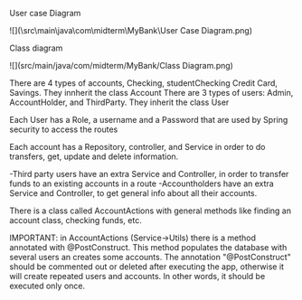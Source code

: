 User case Diagram

![](\src\main\java\com\midterm\MyBank\User Case Diagram.png)

Class diagram

![](src/main/java/com/midterm/MyBank/Class Diagram.png)

There are 4 types of accounts, Checking, studentChecking Credit Card, Savings. They innherit the class Account
There are 3 types of users: Admin, AccountHolder, and ThirdParty. They inherit the class User

Each User has a Role, a username and a Password that are used by Spring security to access the routes

Each account has a Repository, controller, and Service in order to do transfers, get, update and delete information.

-Third party users have an extra Service and Controller, in order to transfer funds to an existing accounts in a route
-Accountholders have an extra Service and Controller, to get general info about all their accounts.

There is a class called AccountActions with general methods like finding an account class, checking funds, etc.


IMPORTANT: in AccountActions (Service->Utils) there is a method annotated with @PostConstruct.
This method populates the database with several users an creates some accounts. The annotation "@PostConstruct" should be commented out or deleted after executing the app, otherwise it will create repeated users and accounts. In other words, it should be executed only once.
          